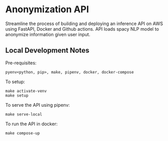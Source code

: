 # Anonymization API

Streamline the process of building and deploying an inference API on AWS using FastAPI, Docker and Github actions.
API loads spacy NLP model to anonymize information given user input.

## Local Development Notes

Pre-requisites:

```
pyenv<python, pip>, make, pipenv, docker, docker-compose
```

To setup:

```
make activate-venv
make setup
```

To serve the API using pipenv:

```
make serve-local
```

To run the API in docker:

```
make compose-up
```
